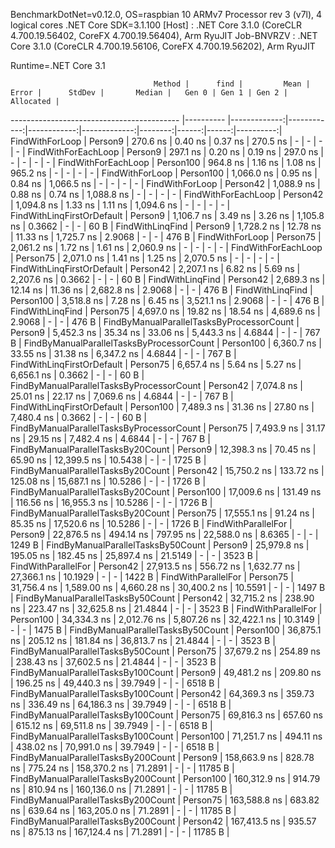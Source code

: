 
BenchmarkDotNet=v0.12.0, OS=raspbian 10
ARMv7 Processor rev 3 (v7l), 4 logical cores
.NET Core SDK=3.1.100
  [Host]     : .NET Core 3.1.0 (CoreCLR 4.700.19.56402, CoreFX 4.700.19.56404), Arm RyuJIT
  Job-BNVRZV : .NET Core 3.1.0 (CoreCLR 4.700.19.56106, CoreFX 4.700.19.56202), Arm RyuJIT

Runtime=.NET Core 3.1  

                                    Method |      find |         Mean |       Error |      StdDev |       Median |   Gen 0 | Gen 1 | Gen 2 | Allocated |
------------------------------------------ |---------- |-------------:|------------:|------------:|-------------:|--------:|------:|------:|----------:|
                           FindWithForLoop |   Person9 |     270.6 ns |     0.40 ns |     0.37 ns |     270.5 ns |       - |     - |     - |         - |
                       FindWithForEachLoop |   Person9 |     297.1 ns |     0.20 ns |     0.19 ns |     297.0 ns |       - |     - |     - |         - |
                       FindWithForEachLoop | Person100 |     964.8 ns |     1.16 ns |     1.08 ns |     965.2 ns |       - |     - |     - |         - |
                           FindWithForLoop | Person100 |   1,066.0 ns |     0.95 ns |     0.84 ns |   1,066.5 ns |       - |     - |     - |         - |
                           FindWithForLoop |  Person42 |   1,088.9 ns |     0.88 ns |     0.74 ns |   1,088.8 ns |       - |     - |     - |         - |
                       FindWithForEachLoop |  Person42 |   1,094.8 ns |     1.33 ns |     1.11 ns |   1,094.6 ns |       - |     - |     - |         - |
                FindWithLinqFirstOrDefault |   Person9 |   1,106.7 ns |     3.49 ns |     3.26 ns |   1,105.8 ns |  0.3662 |     - |     - |      60 B |
                          FindWithLinqFind |   Person9 |   1,728.2 ns |    12.78 ns |    11.33 ns |   1,725.7 ns |  2.9068 |     - |     - |     476 B |
                           FindWithForLoop |  Person75 |   2,061.2 ns |     1.72 ns |     1.61 ns |   2,060.9 ns |       - |     - |     - |         - |
                       FindWithForEachLoop |  Person75 |   2,071.0 ns |     1.41 ns |     1.25 ns |   2,070.5 ns |       - |     - |     - |         - |
                FindWithLinqFirstOrDefault |  Person42 |   2,207.1 ns |     6.82 ns |     5.69 ns |   2,207.6 ns |  0.3662 |     - |     - |      60 B |
                          FindWithLinqFind |  Person42 |   2,689.3 ns |    12.14 ns |    11.36 ns |   2,682.8 ns |  2.9068 |     - |     - |     476 B |
                          FindWithLinqFind | Person100 |   3,518.8 ns |     7.28 ns |     6.45 ns |   3,521.1 ns |  2.9068 |     - |     - |     476 B |
                          FindWithLinqFind |  Person75 |   4,697.0 ns |    19.82 ns |    18.54 ns |   4,689.6 ns |  2.9068 |     - |     - |     476 B |
 FindByManualParallelTasksByProcessorCount |   Person9 |   5,452.3 ns |    35.34 ns |    33.06 ns |   5,443.3 ns |  4.6844 |     - |     - |     767 B |
 FindByManualParallelTasksByProcessorCount | Person100 |   6,360.7 ns |    33.55 ns |    31.38 ns |   6,347.2 ns |  4.6844 |     - |     - |     767 B |
                FindWithLinqFirstOrDefault |  Person75 |   6,657.4 ns |     5.64 ns |     5.27 ns |   6,656.1 ns |  0.3662 |     - |     - |      60 B |
 FindByManualParallelTasksByProcessorCount |  Person42 |   7,074.8 ns |    25.01 ns |    22.17 ns |   7,069.6 ns |  4.6844 |     - |     - |     767 B |
                FindWithLinqFirstOrDefault | Person100 |   7,489.3 ns |    31.36 ns |    27.80 ns |   7,480.4 ns |  0.3662 |     - |     - |      60 B |
 FindByManualParallelTasksByProcessorCount |  Person75 |   7,493.9 ns |    31.17 ns |    29.15 ns |   7,482.4 ns |  4.6844 |     - |     - |     767 B |
        FindByManualParallelTasksBy20Count |   Person9 |  12,398.3 ns |    70.45 ns |    65.90 ns |  12,399.5 ns | 10.5438 |     - |     - |    1725 B |
        FindByManualParallelTasksBy20Count |  Person42 |  15,750.2 ns |   133.72 ns |   125.08 ns |  15,687.1 ns | 10.5286 |     - |     - |    1726 B |
        FindByManualParallelTasksBy20Count | Person100 |  17,009.6 ns |   131.49 ns |   116.56 ns |  16,955.3 ns | 10.5286 |     - |     - |    1726 B |
        FindByManualParallelTasksBy20Count |  Person75 |  17,555.1 ns |    91.24 ns |    85.35 ns |  17,520.6 ns | 10.5286 |     - |     - |    1726 B |
                       FindWithParallelFor |   Person9 |  22,876.5 ns |   494.14 ns |   797.95 ns |  22,588.0 ns |  8.6365 |     - |     - |    1249 B |
        FindByManualParallelTasksBy50Count |   Person9 |  25,979.8 ns |   195.05 ns |   182.45 ns |  25,897.4 ns | 21.5149 |     - |     - |    3523 B |
                       FindWithParallelFor |  Person42 |  27,913.5 ns |   556.72 ns | 1,632.77 ns |  27,366.1 ns | 10.1929 |     - |     - |    1422 B |
                       FindWithParallelFor |  Person75 |  31,756.4 ns | 1,589.00 ns | 4,660.28 ns |  30,400.2 ns | 10.5591 |     - |     - |    1497 B |
        FindByManualParallelTasksBy50Count |  Person42 |  32,715.2 ns |   238.90 ns |   223.47 ns |  32,625.8 ns | 21.4844 |     - |     - |    3523 B |
                       FindWithParallelFor | Person100 |  34,334.3 ns | 2,012.76 ns | 5,807.26 ns |  32,422.1 ns | 10.3149 |     - |     - |    1475 B |
        FindByManualParallelTasksBy50Count | Person100 |  36,875.1 ns |   205.12 ns |   181.84 ns |  36,813.7 ns | 21.4844 |     - |     - |    3523 B |
        FindByManualParallelTasksBy50Count |  Person75 |  37,679.2 ns |   254.89 ns |   238.43 ns |  37,602.5 ns | 21.4844 |     - |     - |    3523 B |
       FindByManualParallelTasksBy100Count |   Person9 |  49,481.2 ns |   209.80 ns |   196.25 ns |  49,440.3 ns | 39.7949 |     - |     - |    6518 B |
       FindByManualParallelTasksBy100Count |  Person42 |  64,369.3 ns |   359.73 ns |   336.49 ns |  64,186.3 ns | 39.7949 |     - |     - |    6518 B |
       FindByManualParallelTasksBy100Count |  Person75 |  69,816.3 ns |   657.60 ns |   615.12 ns |  69,511.8 ns | 39.7949 |     - |     - |    6518 B |
       FindByManualParallelTasksBy100Count | Person100 |  71,251.7 ns |   494.11 ns |   438.02 ns |  70,991.0 ns | 39.7949 |     - |     - |    6518 B |
       FindByManualParallelTasksBy200Count |   Person9 | 158,663.9 ns |   828.78 ns |   775.24 ns | 158,370.2 ns | 71.2891 |     - |     - |   11785 B |
       FindByManualParallelTasksBy200Count | Person100 | 160,312.9 ns |   914.79 ns |   810.94 ns | 160,136.0 ns | 71.2891 |     - |     - |   11785 B |
       FindByManualParallelTasksBy200Count |  Person75 | 163,588.8 ns |   683.82 ns |   639.64 ns | 163,205.0 ns | 71.2891 |     - |     - |   11785 B |
       FindByManualParallelTasksBy200Count |  Person42 | 167,413.5 ns |   935.57 ns |   875.13 ns | 167,124.4 ns | 71.2891 |     - |     - |   11785 B |

